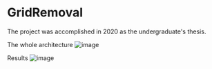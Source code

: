 # GridRemoval
The project was accomplished in 2020 as the undergraduate's thesis.


The whole architecture
![image](https://user-images.githubusercontent.com/44375942/197795607-04267c35-ea48-4479-8821-6225ba1652c2.png)


Results
![image](https://user-images.githubusercontent.com/44375942/197995926-571caac0-802b-481c-9012-833d3daeec48.png)
